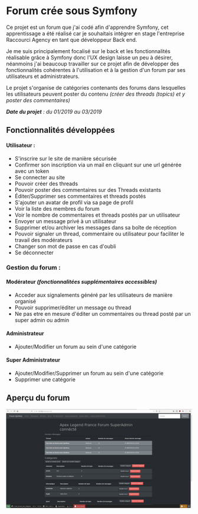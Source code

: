 # Forum crée sous Symfony
Ce projet est un forum que j'ai codé afin d'apprendre Symfony, cet apprentissage a été réalisé car je souhaitais intégrer en stage l'entreprise Raccourci Agency en tant que développeur Back end.

Je me suis principalement focalisé sur le back et les fonctionnalités réalisable grâce à Symfony donc l'UX design laisse un peu à désirer, néanmoins j'ai beaucoup travailler sur ce projet afin de développer des fonctionnalités cohérentes à l'utilisation et à la gestion d'un forum par ses utilisateurs et administrateurs.

Le projet s'organise de catégories contenants des forums dans lesquelles les utilisateurs peuvent poster du contenu *(créer des threads (topics) et y poster des commentaires)*

***Date du projet** : du 01/2019 au 03/2019*



## Fonctionnalités développées

#### Utilisateur :
* S'inscrire sur le site de manière sécurisée
* Confirmer son inscription via un mail en cliquant sur une url générée avec un token
* Se connecter au site
* Pouvoir créer des threads
* Pouvoir poster des commentaires sur des Threads existants
* Éditer/Supprimer ses commentaires et threads postés
* S'ajouter un avatar de profil via sa page de profil
* Voir la liste des membres du forum
* Voir le nombre de commentaires et threads postés par un utilisateur
* Envoyer un message privé à un utilisateur
* Supprimer et/ou archiver les messages dans sa boîte de réception
* Pouvoir signaler un thread, commentaire ou utilisateur pour faciliter le travail des modérateurs
* Changer son mot de passe en cas d'oubli
* Se déconnecter
### Gestion du forum :
#### Modérateur *(fonctionnalitées supplémentaires accessibles)*
* Acceder aux signalements généré par les utilisateurs de manière organisé
* Pouvoir supprimer/éditer un message ou thread
* Ne pas etre en mesure d'éditer un commentaires ou thread posté par un super admin ou admin
#### Administrateur
* Ajouter/Modifier un forum au sein d'une catégorie
#### Super Administrateur
* Ajouter/Modifier/Supprimer un forum au sein d'une catégorie
* Supprimer une catégorie

## Aperçu du forum
![GitHub Logo](screen.png)